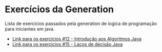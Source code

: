 # Exercícios da Generation

Lista de exercícios passados pela generation de logica de programação para iniciantes em java.

* [Link para os exercicios #12 - Introdução aos Algoritmos Java](https://drive.google.com/file/d/1t2Dyo0AQ5_t4t2XQSE1PksxIrA4i9gL7/view?usp=sharing)
* [Link para os exercicios #15 - Laços de decisão Java](https://drive.google.com/file/d/1nL_pHQMW-CUIXigu-MgSnAva4MuHs7zB/view?usp=sharing)